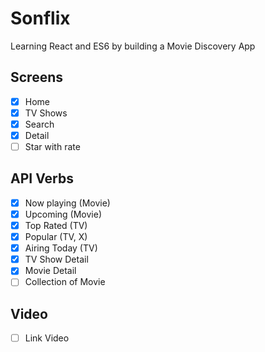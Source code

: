 # Sonflix

Learning React and ES6 by building a Movie Discovery App

## Screens

- [x] Home
- [x] TV Shows
- [x] Search
- [x] Detail
- [ ] Star with rate

## API Verbs

- [x] Now playing (Movie)
- [x] Upcoming (Movie)
- [x] Top Rated (TV)
- [x] Popular (TV, X)
- [x] Airing Today (TV)
- [x] TV Show Detail
- [x] Movie Detail
- [ ] Collection of Movie

## Video

- [ ] Link Video

